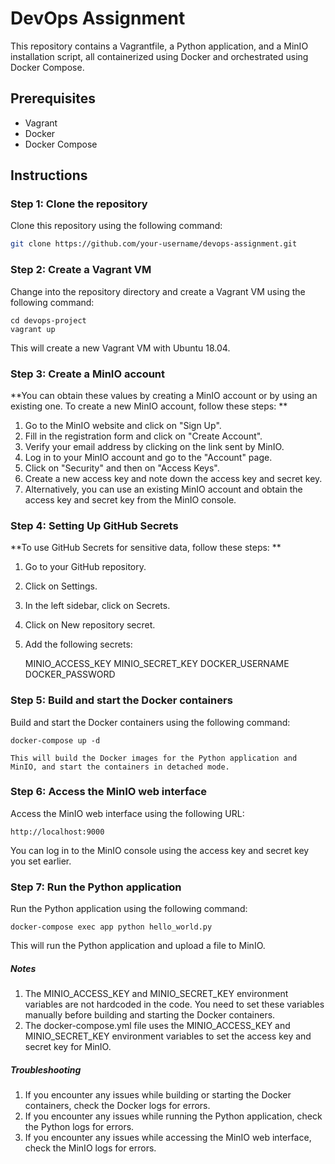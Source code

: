 # DevOps Assignment

This repository contains a Vagrantfile, a Python application, and a MinIO installation script, all containerized using Docker and orchestrated using Docker Compose.

## Prerequisites

* Vagrant
* Docker
* Docker Compose

## Instructions

### Step 1: Clone the repository

Clone this repository using the following command:

```bash
git clone https://github.com/your-username/devops-assignment.git

```
###  Step 2: Create a Vagrant VM

Change into the repository directory and create a Vagrant VM using the following command:

    cd devops-project
    vagrant up

This will create a new Vagrant VM with Ubuntu 18.04.

### Step 3: Create a MinIO account

**You can obtain these values by creating a MinIO account or by using an existing one. To create a new MinIO account, follow these steps:
**
1. Go to the MinIO website and click on "Sign Up".
2. Fill in the registration form and click on "Create Account".
3. Verify your email address by clicking on the link sent by MinIO.
4. Log in to your MinIO account and go to the "Account" page.
5. Click on "Security" and then on "Access Keys".
6. Create a new access key and note down the access key and secret key.
7. Alternatively, you can use an existing MinIO account and obtain the access key and secret key from the MinIO console.

### Step 4: Setting Up GitHub Secrets

**To use GitHub Secrets for sensitive data, follow these steps:
**

1. Go to your GitHub repository.
2. Click on Settings.
3. In the left sidebar, click on Secrets.
4. Click on New repository secret.
5. Add the following secrets:


    MINIO_ACCESS_KEY
    MINIO_SECRET_KEY
    DOCKER_USERNAME
    DOCKER_PASSWORD


### Step 5: Build and start the Docker containers

Build and start the Docker containers using the following command:

    docker-compose up -d
	
	This will build the Docker images for the Python application and MinIO, and start the containers in detached mode.

### Step 6: Access the MinIO web interface

Access the MinIO web interface using the following URL:

    http://localhost:9000

You can log in to the MinIO console using the access key and secret key you set earlier.

### Step 7: Run the Python application

Run the Python application using the following command:

    docker-compose exec app python hello_world.py
    
This will run the Python application and upload a file to MinIO.

##### Notes

1. The MINIO_ACCESS_KEY and MINIO_SECRET_KEY environment variables are not hardcoded in the code. You need to set these variables manually before building and starting the Docker containers.
2. The docker-compose.yml file uses the MINIO_ACCESS_KEY and MINIO_SECRET_KEY environment variables to set the access key and secret key for MinIO.

##### Troubleshooting

1. If you encounter any issues while building or starting the Docker containers, check the Docker logs for errors.
2. If you encounter any issues while running the Python application, check the Python logs for errors.
3. If you encounter any issues while accessing the MinIO web interface, check the MinIO logs for errors.


